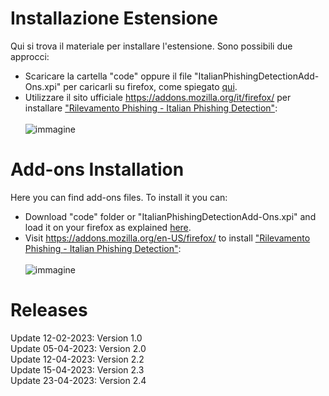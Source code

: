 # Installazione Estensione
Qui si trova il materiale per installare l'estensione. Sono possibili due approcci:</br>
- Scaricare la cartella "code" oppure il file "ItalianPhishingDetectionAdd-Ons.xpi" per caricarli su firefox, come spiegato <a href="https://developer.mozilla.org/en-US/docs/Mozilla/Add-ons/WebExtensions/Your_first_WebExtension#installing">qui</a>.</br>
- Utilizzare il sito ufficiale https://addons.mozilla.org/it/firefox/ per installare <a href="https://addons.mozilla.org/it/firefox/addon/italian-phishing-detection/?utm_source=addons.mozilla.org&utm_medium=referral&utm_content=search">"Rilevamento Phishing - Italian Phishing Detection"</a>:</br></br>
![immagine](https://user-images.githubusercontent.com/22752092/234103161-544e362e-e2df-4b28-a133-b9ba7cf9e6a0.png)

# Add-ons Installation
Here you can find add-ons files. To install it you can:</br>
- Download "code" folder or "ItalianPhishingDetectionAdd-Ons.xpi" and load it on your firefox as explained <a href="https://developer.mozilla.org/en-US/docs/Mozilla/Add-ons/WebExtensions/Your_first_WebExtension#installing">here</a>.</br>
- Visit https://addons.mozilla.org/en-US/firefox/ to install <a href="https://addons.mozilla.org/en-US/firefox/addon/italian-phishing-detection/?utm_source=addons.mozilla.org&utm_medium=referral&utm_content=search">"Rilevamento Phishing - Italian Phishing Detection"</a>:</br></br>
![immagine](https://user-images.githubusercontent.com/22752092/234103161-544e362e-e2df-4b28-a133-b9ba7cf9e6a0.png)

# Releases
Update 12-02-2023: Version 1.0</br>
Update 05-04-2023: Version 2.0</br>
Update 12-04-2023: Version 2.2</br>
Update 15-04-2023: Version 2.3</br>
Update 23-04-2023: Version 2.4</br>
